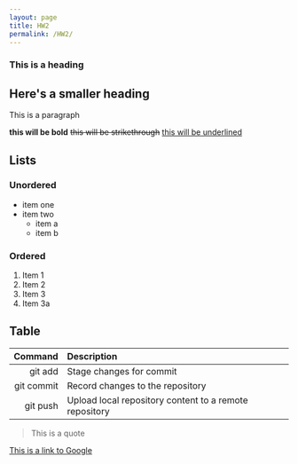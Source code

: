 ```yaml
---
layout: page
title: HW2
permalink: /HW2/
---
```


### This is a heading

## Here's a smaller heading

This is a paragraph

**this will be bold** ~~this will be strikethrough~~ <ins>this will be underlined</ins>

## Lists

### Unordered

- item one
- item two
  - item a
  - item b
 
### Ordered

1. Item 1
2. Item 2
3. Item 3
4. Item 3a

## Table


|Command|Description|
|------:|:-----------|
|git add|Stage changes for commit|
|git commit|Record changes to the repository|
|git push|Upload local repository content to a remote repository|


> This is a quote

[This is a link to Google](https://google.com)
